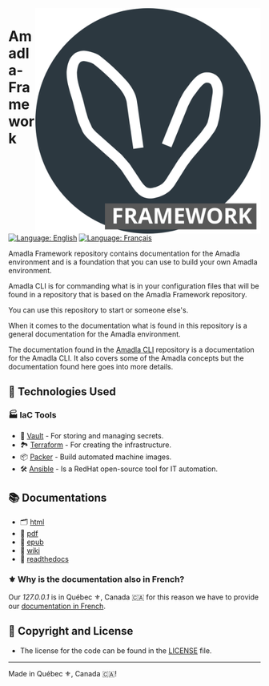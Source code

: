 <img src="./assets/amadla-logo-framework.svg" alt="Amadla logo" style="width: 450px;" align="right">

# Amadla-Framework

[![Language: English](https://img.shields.io/badge/Language-English-blue.svg)](./README.md)
[![Language: Français](https://img.shields.io/badge/Langue-Fran%C3%A7ais-blue.svg)](./README.fr.md)

Amadla Framework repository contains documentation for the Amadla environment and is a foundation that you can use to build your own Amadla environment.

Amadla CLI is for commanding what is in your configuration files that will be found in a repository that is based on the Amadla Framework repository.

You can use this repository to start or someone else's.

When it comes to the documentation what is found in this repository is a general documentation for the Amadla environment.

The documentation found in the [Amadla CLI](https://github.com/AmadlaOrg/amadla-cli) repository is a documentation for the Amadla CLI. It also covers some of the Amadla concepts but the documentation found here goes into more details.

## :toolbox: Technologies Used
### :factory: IaC Tools
- :key: [Vault](https://www.vaultproject.io/) - For storing and managing secrets.
- :national_park: [Terraform](https://www.terraform.io/) - For creating the infrastructure.
- :package: [Packer](https://www.packer.io/) - Build automated machine images.
- :hammer_and_wrench: [Ansible](https://www.ansible.com/) - Is a RedHat open-source tool for IT automation.

## :books: Documentations
- :card_index_dividers: [html](https://amadla.org/Amadla-Framework/docs/latest/html/en/)
- :briefcase: [pdf](https://amadla.org/Amadla-Framework/docs/latest/pdf/en/)
- :green_book: [epub](https://amadla.org/Amadla-Framework/docs/latest/epub/en/)
- :memo: [wiki](https://github.com/AmadlaOrg/Amadla-Framework/wiki)
- :open_book: [readthedocs](https://amadla-framework.readthedocs.io/en/latest/)

### :fleur_de_lis: Why is the documentation also in French?

Our *127.0.0.1* is in Québec :fleur_de_lis:, Canada 🇨🇦 for this reason we have to provide our [documentation in French](./README.fr.md).

## :scroll: Copyright and License
- The license for the code can be found in the [LICENSE](./LICENSE) file.

---

Made in Québec :fleur_de_lis:, Canada 🇨🇦!
